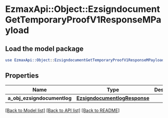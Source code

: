 # EzmaxApi::Object::EzsigndocumentGetTemporaryProofV1ResponseMPayload

## Load the model package
```perl
use EzmaxApi::Object::EzsigndocumentGetTemporaryProofV1ResponseMPayload;
```

## Properties
Name | Type | Description | Notes
------------ | ------------- | ------------- | -------------
**a_obj_ezsigndocumentlog** | [**EzsigndocumentlogResponse**](EzsigndocumentlogResponse.md) |  | 

[[Back to Model list]](../README.md#documentation-for-models) [[Back to API list]](../README.md#documentation-for-api-endpoints) [[Back to README]](../README.md)


